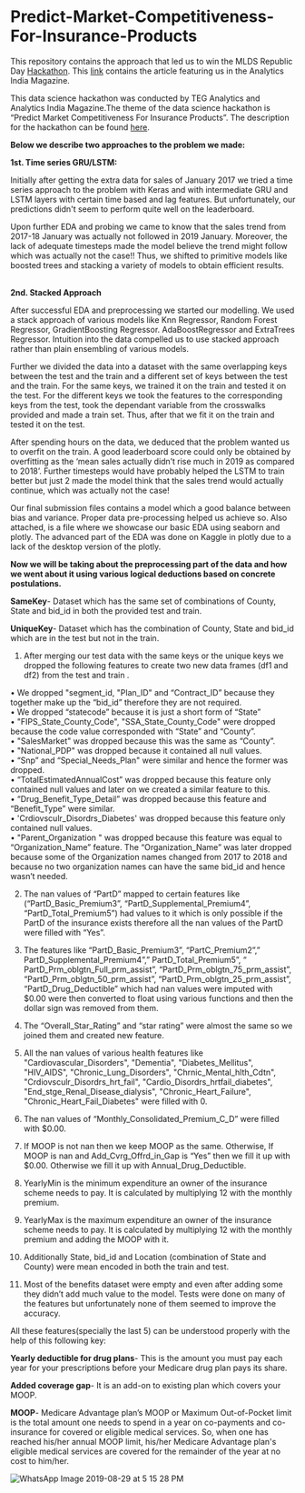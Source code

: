 # Predict-Market-Competitiveness-For-Insurance-Products
This repository contains the approach that led us to win the MLDS Republic Day <a href="https://www.machinehack.com/course/offline-hackathon-republic-day-hackathon-by-teg-analytics-and-aim/">Hackathon</a>. This <a href="https://www.analyticsindiamag.com/how-these-data-science-enthusiasts-from-christ-university-solved-our-insurance-products-hackathon/">link</a> contains the article featuring us in the Analytics India Magazine.<br>

This data science hackathon was conducted by TEG Analytics and Analytics India Magazine.The theme of the data science hackathon is “Predict Market Competitiveness For Insurance Products”. The description for the hackathon can be found <a href="https://github.com/SamdenLepcha/Predict-Market-Competitiveness-For-Insurance-Products/blob/master/Republic%20Day%20Hackathon.pdf">here</a>. <br>

<b>Below we describe two approaches to the problem we made:</b><br>

<b>1st. Time series GRU/LSTM:</b></br>

Initially after getting the extra data for sales of January 2017 we tried a time series approach to the problem with Keras and with intermediate GRU and LSTM layers with certain time based and lag features. But unfortunately, our predictions didn't seem to perform quite well on the leaderboard.<br>

Upon further EDA and probing we came to know that the sales trend from 2017-18 January was actually not followed in 2019 January. Moreover, the lack of adequate timesteps made the model believe the trend might follow which was actually not the case!! Thus, we shifted to primitive models like boosted trees and stacking a variety of models to obtain efficient results.<br><br>


<b>2nd. Stacked Approach</b>

After successful EDA and preprocessing we started our modelling. We used a stack approach of various models like Knn Regressor, Random Forest Regressor, GradientBoosting Regressor. AdaBoostRegressor and ExtraTrees Regressor. Intuition into the data compelled us to use stacked approach rather than plain ensembling of various models.<br>

Further we divided the data into a dataset with the same overlapping keys between the test and the train and a different set of keys between the test and the train. For the same keys, we trained it on the train and tested it on the test. For the different keys we took the features to the corresponding keys from the test, took the dependant variable from the crosswalks provided and made a train set. Thus, after that we fit it on the train and tested it on the test.<br>

After spending hours on the data, we deduced that the problem wanted us to overfit on the train. A good leaderboard score could only be obtained by overfitting as the ‘mean sales actually didn’t rise much in 2019 as compared to 2018’. Further timesteps would have probably helped the LSTM to train better but just 2 made the model think that the sales trend would actually continue, which was actually not the case!<br>

Our final submission files contains a model which a good balance between bias and variance. Proper data pre-processing helped us achieve so. Also attached, is a file where we showcase our basic EDA using seaborn and plotly. The advanced part of the EDA was done on Kaggle in plotly due to a lack of the desktop version of the plotly.<br>

<b>Now we will be taking about the preprocessing part of the data and how we went about it using various logical deductions based on concrete postulations.</b><br>

<b>SameKey</b>- Dataset which has the same set of combinations of County, State and bid_id in both the provided test and train.<br> 

<b>UniqueKey</b>- Dataset which has the combination of County, State and bid_id which are in the test but not in the train.<br>

1.	After merging our test data with the same keys or the unique keys we dropped the following features to create two new data frames (df1 and df2) from the test and train .<br>

•	We dropped "segment_id, "Plan_ID" and “Contract_ID” because they together make up the “bid_id” therefore they are not required.<br>
•	We dropped “statecode” because it is just a short form of “State”<br>
•	"FIPS_State_County_Code", "SSA_State_County_Code" were dropped because the code value corresponded with “State” and “County”.<br>
•	"SalesMarket" was dropped because this was the same as “County”.<br>
•	"National_PDP" was dropped because it contained all null values.<br>
•	“Snp” and “Special_Needs_Plan" were similar and hence the former was dropped.<br>
•	“TotalEstimatedAnnualCost” was dropped because this feature only contained null values and later on we created a similar feature to this.<br>
•	“Drug_Benefit_Type_Detail” was dropped because this feature and “Benefit_Type” were similar.<br>
•	'Crdiovsculr_Disordrs_Diabetes' was dropped because this feature only contained null values.<br>
•	"Parent_Organization " was dropped because this feature was equal to “Organization_Name” feature. The “Organization_Name” was later dropped because some of the Organization names changed from 2017 to 2018 and because no two organization names can have the same bid_id and hence wasn’t needed.<br>

2.	The nan values of “PartD” mapped to certain features like (“PartD_Basic_Premium3”, “PartD_Supplemental_Premium4”, “PartD_Total_Premium5”) had values to it which is only possible if the PartD of the insurance exists therefore all the nan values of the PartD were filled with “Yes”.<br>

3.	The features like “PartD_Basic_Premium3”, “PartC_Premium2”,” PartD_Supplemental_Premium4”,” PartD_Total_Premium5”, “ PartD_Prm_oblgtn_Full_prm_assist”, “PartD_Prm_oblgtn_75_prm_assist”, “PartD_Prm_oblgtn_50_prm_assist”, “PartD_Prm_oblgtn_25_prm_assist”, “PartD_Drug_Deductible” which had nan values were imputed with $0.00 were then converted to float using various functions and then the dollar sign was removed from them.<br>

4.	The “Overall_Star_Rating” and “star rating” were almost the same so we joined them and created new feature.<br>

5.	All the nan values of various health features like "Cardiovascular_Disorders", "Dementia", "Diabetes_Mellitus", "HIV_AIDS", "Chronic_Lung_Disorders", "Chrnic_Mental_hlth_Cdtn", "Crdiovsculr_Disordrs_hrt_fail", "Cardio_Disordrs_hrtfail_diabetes", "End_stge_Renal_Disease_dialysis", "Chronic_Heart_Failure", "Chronic_Heart_Fail_Diabetes"  were filled with 0.<br>

6.	The nan values of “Monthly_Consolidated_Premium_C_D” were filled with $0.00.<br>
7.	If MOOP is not nan then we keep MOOP as the same. Otherwise, If MOOP is nan and Add_Cvrg_Offrd_in_Gap is “Yes” then we fill it up with $0.00. Otherwise we fill it up with Annual_Drug_Deductible.<br>
8.	YearlyMin is the minimum expenditure an owner of the insurance scheme needs to pay. It is calculated by multiplying 12 with the monthly premium.<br>
9.	YearlyMax is the maximum expenditure an owner of the insurance scheme needs to pay. It is calculated by multiplying 12 with the monthly premium and adding the MOOP with it.<br>
10.	Additionally State, bid_id and Location (combination of State and County) were mean encoded in both the train and test. 
11.	Most of the benefits dataset were empty and even after adding some they didn’t add much value to the model. Tests were done on many of the features but unfortunately none of them seemed to improve the accuracy. <br>

All these features(specially the last 5) can be understood properly with the help of this following key:<br>

<b>Yearly deductible for drug plans</b>- This is the amount you must pay each year for your prescriptions before your Medicare drug plan pays its share.<br>

<b>Added coverage gap</b>- It is an add-on to existing plan which covers your MOOP.<br>

<b>MOOP</b>- Medicare Advantage plan’s MOOP or Maximum Out-of-Pocket limit is the total amount one needs to spend in a year on co-payments and co-insurance for covered or eligible medical services.  So, when one has reached his/her annual MOOP limit, his/her Medicare Advantage plan's eligible medical services are covered for the remainder of the year at no cost to him/her.<br>

![WhatsApp Image 2019-08-29 at 5 15 28 PM](https://user-images.githubusercontent.com/33536225/68207306-a52fff00-fff4-11e9-9006-b7b085123222.jpeg)
